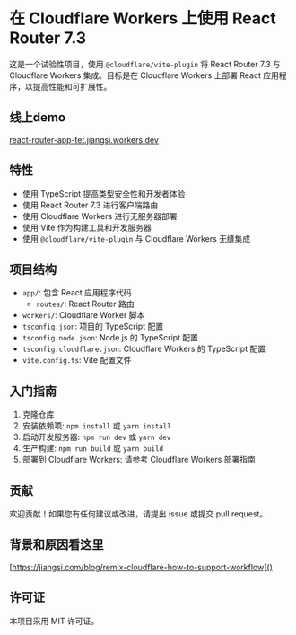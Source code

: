 # 在 Cloudflare Workers 上使用 React Router 7.3

这是一个试验性项目，使用 `@cloudflare/vite-plugin` 将 React Router 7.3 与 Cloudflare Workers 集成。目标是在 Cloudflare Workers 上部署 React 应用程序，以提高性能和可扩展性。

## 线上demo
[react-router-app-tet.jiangsi.workers.dev]()

## 特性

- 使用 TypeScript 提高类型安全性和开发者体验
- 使用 React Router 7.3 进行客户端路由
- 使用 Cloudflare Workers 进行无服务器部署
- 使用 Vite 作为构建工具和开发服务器
- 使用 `@cloudflare/vite-plugin` 与 Cloudflare Workers 无缝集成

## 项目结构

- `app/`: 包含 React 应用程序代码
  - `routes/`: React Router 路由
- `workers/`: Cloudflare Worker 脚本
- `tsconfig.json`: 项目的 TypeScript 配置
- `tsconfig.node.json`: Node.js 的 TypeScript 配置
- `tsconfig.cloudflare.json`: Cloudflare Workers 的 TypeScript 配置
- `vite.config.ts`: Vite 配置文件

## 入门指南

1. 克隆仓库
2. 安装依赖项: `npm install` 或 `yarn install`
3. 启动开发服务器: `npm run dev` 或 `yarn dev`
4. 生产构建: `npm run build` 或 `yarn build`
5. 部署到 Cloudflare Workers: 请参考 Cloudflare Workers 部署指南

## 贡献

欢迎贡献！如果您有任何建议或改进，请提出 issue 或提交 pull request。

## 背景和原因看这里
[https://jiangsi.com/blog/remix-cloudflare-how-to-support-workflow]()

## 许可证

本项目采用 MIT 许可证。
